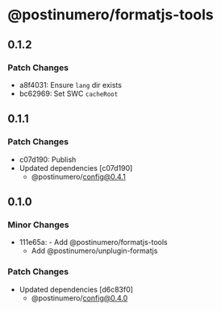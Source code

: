 # @postinumero/formatjs-tools

## 0.1.2

### Patch Changes

- a8f4031: Ensure `lang` dir exists
- bc62969: Set SWC `cacheRoot`

## 0.1.1

### Patch Changes

- c07d190: Publish
- Updated dependencies [c07d190]
  - @postinumero/config@0.4.1

## 0.1.0

### Minor Changes

- 111e65a: - Add @postinumero/formatjs-tools
  - Add @postinumero/unplugin-formatjs

### Patch Changes

- Updated dependencies [d6c83f0]
  - @postinumero/config@0.4.0
